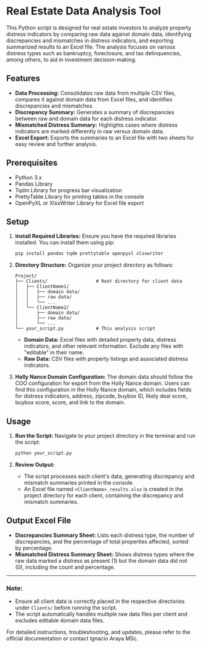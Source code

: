 # Real Estate Data Analysis Tool

This Python script is designed for real estate investors to analyze property distress indicators by comparing raw data against domain data, identifying discrepancies and mismatches in distress indicators, and exporting summarized results to an Excel file. The analysis focuses on various distress types such as bankruptcy, foreclosure, and tax delinquencies, among others, to aid in investment decision-making.

## Features

- **Data Processing:** Consolidates raw data from multiple CSV files, compares it against domain data from Excel files, and identifies discrepancies and mismatches.
- **Discrepancy Summary:** Generates a summary of discrepancies between raw and domain data for each distress indicator.
- **Mismatched Distress Summary:** Highlights cases where distress indicators are marked differently in raw versus domain data.
- **Excel Export:** Exports the summaries to an Excel file with two sheets for easy review and further analysis.

## Prerequisites

- Python 3.x
- Pandas Library
- Tqdm Library for progress bar visualization
- PrettyTable Library for printing tables in the console
- OpenPyXL or XlsxWriter Library for Excel file export

## Setup

1. **Install Required Libraries:**
   Ensure you have the required libraries installed. You can install them using pip:

   ```sh
   pip install pandas tqdm prettytable openpyxl xlsxwriter
   ```

2. **Directory Structure:**
   Organize your project directory as follows:

   ```
   Project/
   ├── Clients/                  # Root directory for client data
   │   ├── ClientName1/
   │   │   ├── domain data/
   │   │   ├── raw data/
   │   │   └── ...
   │   └── ClientName2/
   │       ├── domain data/
   │       ├── raw data/
   │       └── ...
   └── your_script.py            # This analysis script
   ```

   - **Domain Data:** Excel files with detailed property data, distress indicators, and other relevant information. Exclude any files with "editable" in their name.
   - **Raw Data:** CSV files with property listings and associated distress indicators.

3. **Holly Nance Domain Configuration:**
   The domain data should follow the COO configuration for export from the Holly Nance domain. Users can find this configuration in the Holly Nance domain, which includes fields for distress indicators, address, zipcode, buybox ID, likely deal score, buybox score, score, and link to the domain.

## Usage

1. **Run the Script:**
   Navigate to your project directory in the terminal and run the script:

   ```sh
   python your_script.py
   ```

2. **Review Output:**
   - The script processes each client's data, generating discrepancy and mismatch summaries printed in the console.
   - An Excel file named `<ClientName>_results.xlsx` is created in the project directory for each client, containing the discrepancy and mismatch summaries.

## Output Excel File

- **Discrepancies Summary Sheet:** Lists each distress type, the number of discrepancies, and the percentage of total properties affected, sorted by percentage.
- **Mismatched Distress Summary Sheet:** Shows distress types where the raw data marked a distress as present (1) but the domain data did not (0), including the count and percentage.

---

### Note:

- Ensure all client data is correctly placed in the respective directories under `Clients/` before running the script.
- The script automatically handles multiple raw data files per client and excludes editable domain data files.

For detailed instructions, troubleshooting, and updates, please refer to the official documentation or contact Ignacio Araya MSc.
